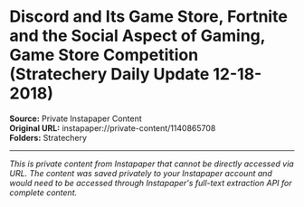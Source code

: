 # Discord and Its Game Store, Fortnite and the Social Aspect of Gaming, Game Store Competition (Stratechery Daily Update 12-18-2018)

**Source:** Private Instapaper Content  
**Original URL:** instapaper://private-content/1140865708  
**Folders:** Stratechery  

---

*This is private content from Instapaper that cannot be directly accessed via URL. The content was saved privately to your Instapaper account and would need to be accessed through Instapaper's full-text extraction API for complete content.*